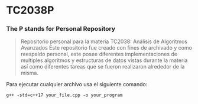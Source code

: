 # TC2038P
### The P stands for Personal Repository
> Repositorio personal para la materia TC2038: Análisis de Algoritmos Avanzados 
Este repositorio fue creado con fines de archivado y como reespaldo personal, este posee diferentes implementaciones de multiples algoritmos y estructuras de datos vistas durante la materia así como diferentes tareas que se fueron realizaron alrededor de la misma.

Para ejecutar cualquier archivo usa el siguiente comando:
```
g++ -std=c++17 your_file.cpp -o your_program
```
